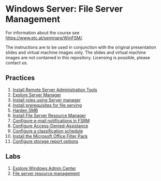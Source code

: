 # Windows Server: File Server Management

For information about the course see <https://www.etc.at/seminare/WinFSM/>.

The instructions are to be used in conjunction with the original presentation slides and virtual machine images only. The slides and virtual machine images are not contained in this repository. Licensing is possible, please contact us.

## Practices

1. [Install Remote Server Administration Tools](Practices/Install-Remote-Server-Administration-Tools.md)
1. [Explore Server Manager](Practices/Explore-Server-Manager.md)
1. [Install roles using Server manager](Practices/Install-roles-using-Server-Manager.md)
1. [Install prerequisites for file serving](Practices/Install-prerequisites-for-file-serving.md)
1. [Harden SMB](Practices/Harden-SMB.md)
1. [Install File Server Resource Manager](Practices/Install-File-Server-Resource-Manager.md)
1. [Configure e-mail notifications in FSRM](Practices/Configure-e-mail-notifications-in-FSRM.md)
1. [Configure Access-Denied-Assistance](Practices/Configure-access-denied-assistance.md)
1. [Configure a classification schedule](Practices/Configure-a-classification-schedule.md)
1. [Install the Microsoft Office Filter Pack](Practices/Install-the-Microsoft-Office-Filter-Pack.md)
1. [Configure storage report options](Practices/Configure-storage-report-options.md)

## Labs

1. [Explore Windows Admin Center](Labs/Explore-Windows-Admin-Center.md)
1. [File server resource management](Labs/File-server-resource-management.md)
